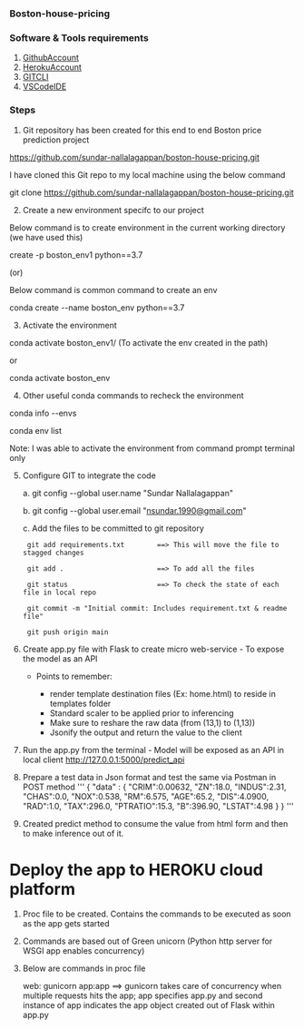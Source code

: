 ### Boston-house-pricing


### Software & Tools requirements

1. [GithubAccount](https://github.com)
2. [HerokuAccount](https://heroku.com)
3. [GITCLI](https://git-scm.com/downloads)
4. [VSCodeIDE](https://code.visualstudio.com)


### Steps

1. Git repository has been created for this end to end Boston price prediction project

https://github.com/sundar-nallalagappan/boston-house-pricing.git

I have cloned this Git repo to my local machine using the below command

git clone https://github.com/sundar-nallalagappan/boston-house-pricing.git


2. Create a new environment specifc to our project

Below command is to create environment in the current working directory (we have used this)

create -p  boston_env1 python==3.7

(or)

Below command is common command to create an env

conda create --name boston_env python==3.7


3. Activate the environment

conda activate boston_env1/   (To activate the env created in the path)

or

conda activate boston_env


4. Other useful conda commands to recheck the environment

conda info --envs

conda env list

Note: I was able to activate the environment from command prompt terminal only


5. Configure GIT to integrate the code 

    a. git config --global user.name "Sundar Nallalagappan"

    b. git config --global user.email "nsundar.1990@gmail.com"

    c. Add the files to be committed to git repository
        
        git add requirements.txt        ==> This will move the file to stagged changes

        git add .                       ==> To add all the files
        
        git status                      ==> To check the state of each file in local repo

        git commit -m "Initial commit: Includes requirement.txt & readme file"

        git push origin main

6. Create app.py file with Flask to create micro web-service - To expose the model as an API
    
    * Points to remember:
    
        * render template destination files (Ex: home.html) to reside in templates folder
        * Standard scaler to be applied prior to inferencing
        * Make sure to reshare the raw data (from (13,1) to (1,13))
        * Jsonify the output and return the value to the client

7. Run the app.py from the terminal - Model will be exposed as an API in local client
   http://127.0.0.1:5000/predict_api

8. Prepare a test data in Json format and test the same via Postman in POST method
'''
{
    "data" : {
        "CRIM":0.00632,
        "ZN":18.0,
        "INDUS":2.31,
        "CHAS":0.0,
        "NOX":0.538,
        "RM":6.575,
        "AGE":65.2,
        "DIS":4.0900,
        "RAD":1.0,
        "TAX":296.0,
        "PTRATIO":15.3,
        "B":396.90,
        "LSTAT":4.98
    }
}
'''

9. Created predict method to consume the value from html form and then to make inference out of it. 

# Deploy the app to HEROKU cloud platform

1. Proc file to be created. Contains the commands to be executed as soon as the app gets started

2. Commands are based out of Green unicorn (Python http server for WSGI app enables concurrency)

3. Below are commands in proc file

    web: gunicorn app:app       ==> gunicorn takes care of concurrency when multiple requests hits the app; app specifies app.py and second instance of app indicates the app object created out of Flask within app.py

    




